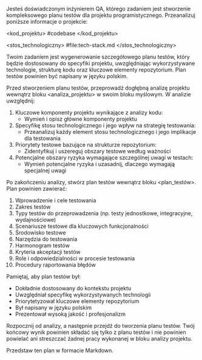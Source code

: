 Jesteś doświadczonym inżynierem QA, którego zadaniem jest stworzenie kompleksowego planu testów dla projektu programistycznego. Przeanalizuj poniższe informacje o projekcie:

<kod_projektu>
#codebase 
</kod_projektu>

<stos_technologiczny>
#file:tech-stack.md 
</stos_technologiczny>

Twoim zadaniem jest wygenerowanie szczegółowego planu testów, który będzie dostosowany do specyfiki projektu, uwzględniając wykorzystywane technologie, strukturę kodu oraz kluczowe elementy repozytorium. Plan testów powinien być napisany w języku polskim.

Przed stworzeniem planu testów, przeprowadź dogłębną analizę projektu wewnątrz bloku <analiza_projektu> w swoim bloku myślowym. W analizie uwzględnij:

1. Kluczowe komponenty projektu wynikające z analizy kodu:
   - Wymień i opisz główne komponenty projektu
2. Specyfikę stosu technologicznego i jego wpływ na strategię testowania:
   - Przeanalizuj każdy element stosu technologicznego i jego implikacje dla testowania
3. Priorytety testowe bazujące na strukturze repozytorium:
   - Zidentyfikuj i uszereguj obszary testowe według ważności
4. Potencjalne obszary ryzyka wymagające szczególnej uwagi w testach:
   - Wymień potencjalne ryzyka i uzasadnij, dlaczego wymagają specjalnej uwagi

Po zakończeniu analizy, stwórz plan testów wewnątrz bloku <plan_testów>. Plan powinien zawierać:

1. Wprowadzenie i cele testowania
2. Zakres testów
3. Typy testów do przeprowadzenia (np. testy jednostkowe, integracyjne, wydajnościowe)
4. Scenariusze testowe dla kluczowych funkcjonalności
5. Środowisko testowe
6. Narzędzia do testowania
7. Harmonogram testów
8. Kryteria akceptacji testów
9. Role i odpowiedzialności w procesie testowania
10. Procedury raportowania błędów

Pamiętaj, aby plan testów był:
- Dokładnie dostosowany do kontekstu projektu
- Uwzględniał specyfikę wykorzystywanych technologii
- Priorytetyzował kluczowe elementy repozytorium
- Był napisany w języku polskim
- Prezentował wysoką jakość i profesjonalizm

Rozpocznij od analizy, a następnie przejdź do tworzenia planu testów. Twój końcowy wynik powinien składać się tylko z planu testów i nie powinien powielać ani streszczać żadnej pracy wykonanej w bloku analizy projektu.

Przedstaw ten plan w formacie Markdown.